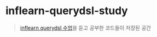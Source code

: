 # inflearn-querydsl-study
> [inflearn querydsl 수업](https://www.inflearn.com/course/Querydsl-실전/dashboard)을 듣고 공부한 코드들이 저장된 공간


